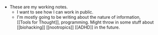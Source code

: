 - These are my working notes.
	- I want to see how I can work in public.
	- I'm mostly going to be writing about the nature of information, [[Tools for Thought]], programming. Might throw in some stuff about [[biohacking]] [[nootropics]] [[ADHD]] in the future.